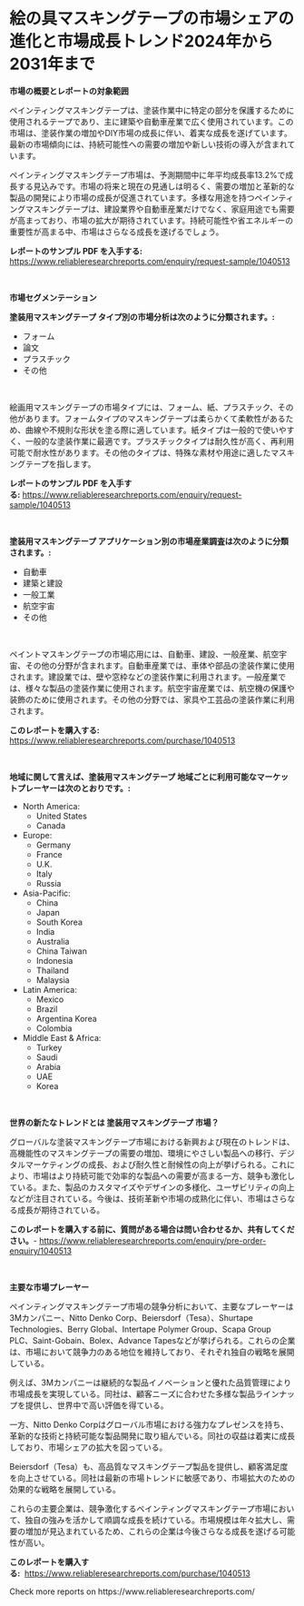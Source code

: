<p><h1>絵の具マスキングテープの市場シェアの進化と市場成長トレンド2024年から2031年まで</h1></p><p><strong>市場の概要とレポートの対象範囲</strong></p>
<p><p>ペインティングマスキングテープは、塗装作業中に特定の部分を保護するために使用されるテープであり、主に建築や自動車産業で広く使用されています。この市場は、塗装作業の増加やDIY市場の成長に伴い、着実な成長を遂げています。最新の市場傾向には、持続可能性への需要の増加や新しい技術の導入が含まれています。</p><p>ペインティングマスキングテープ市場は、予測期間中に年平均成長率13.2%で成長する見込みです。市場の将来と現在の見通しは明るく、需要の増加と革新的な製品の開発により市場の成長が促進されています。多様な用途を持つペインティングマスキングテープは、建設業界や自動車産業だけでなく、家庭用途でも需要が高まっており、市場の拡大が期待されています。持続可能性や省エネルギーの重要性が高まる中、市場はさらなる成長を遂げるでしょう。</p></p>
<p><strong>レポートのサンプル PDF を入手する:</strong> <a href="https://www.reliableresearchreports.com/enquiry/request-sample/1040513">https://www.reliableresearchreports.com/enquiry/request-sample/1040513</a></p>
<p>&nbsp;</p>
<p><strong>市場セグメンテーション</strong></p>
<p><strong>塗装用マスキングテープ タイプ別の市場分析は次のように分類されます。:</strong></p>
<p><ul><li>フォーム</li><li>論文</li><li>プラスチック</li><li>その他</li></ul></p>
<p>&nbsp;</p>
<p><p>絵画用マスキングテープの市場タイプには、フォーム、紙、プラスチック、その他があります。フォームタイプのマスキングテープは柔らかくて柔軟性があるため、曲線や不規則な形状を塗る際に適しています。紙タイプは一般的で使いやすく、一般的な塗装作業に最適です。プラスチックタイプは耐久性が高く、再利用可能で耐水性があります。その他のタイプは、特殊な素材や用途に適したマスキングテープを指します。</p></p>
<p><strong>レポートのサンプル PDF を入手する:</strong>&nbsp;<a href="https://www.reliableresearchreports.com/enquiry/request-sample/1040513">https://www.reliableresearchreports.com/enquiry/request-sample/1040513</a></p>
<p>&nbsp;</p>
<p><strong> 塗装用マスキングテープ アプリケーション別の市場産業調査は次のように分類されます。:</strong></p>
<p><ul><li>自動車</li><li>建築と建設</li><li>一般工業</li><li>航空宇宙</li><li>その他</li></ul></p>
<p>&nbsp;</p>
<p><p>ペイントマスキングテープの市場応用には、自動車、建設、一般産業、航空宇宙、その他の分野が含まれます。自動車産業では、車体や部品の塗装作業に使用されます。建設業では、壁や窓枠などの塗装作業に利用されます。一般産業では、様々な製品の塗装作業に使用されます。航空宇宙産業では、航空機の保護や装飾のために使用されます。その他の分野では、家具や工芸品の塗装作業に利用されます。</p></p>
<p><strong>このレポートを購入する:</strong>&nbsp; <a href="https://www.reliableresearchreports.com/purchase/1040513">https://www.reliableresearchreports.com/purchase/1040513</a></p>
<p>&nbsp;</p>
<p><strong>地域に関して言えば、塗装用マスキングテープ 地域ごとに利用可能なマーケットプレーヤーは次のとおりです。:</strong></p>
<p><ul>
    <li>
        North America:
        <ul>
            <li>United States</li>
            <li>Canada</li>
        </ul>
    </li>
    <li>
        Europe:
        <ul>
            <li>Germany</li>
            <li>France</li>
            <li>U.K.</li>
            <li>Italy</li>
            <li>Russia</li>
        </ul>
    </li>
    <li>
        Asia-Pacific:
        <ul>
            <li>China</li>
            <li>Japan</li>
            <li>South Korea</li>
            <li>India</li>
            <li>Australia</li>
            <li>China Taiwan</li>
            <li>Indonesia</li>
            <li>Thailand</li>
            <li>Malaysia</li>
        </ul>
    </li>
    <li>
        Latin America:
        <ul>
            <li>Mexico</li>
            <li>Brazil</li>
            <li>Argentina Korea</li>
            <li>Colombia</li>
        </ul>
    </li>
    <li>
        Middle East & Africa:
        <ul>
            <li>Turkey</li>
            <li>Saudi</li>
            <li>Arabia</li>
            <li>UAE</li>
            <li>Korea</li>
        </ul>
    </li>
    </ul></p>
<p>&nbsp;</p>
<p><strong>世界の新たなトレンドとは 塗装用マスキングテープ 市場？</strong></p>
<p><p>グローバルな塗装マスキングテープ市場における新興および現在のトレンドは、高機能性のマスキングテープの需要の増加、環境にやさしい製品への移行、デジタルマーケティングの成長、および耐久性と耐候性の向上が挙げられる。これにより、市場はより持続可能で効率的な製品への需要が高まる一方、競争も激化している。また、製品のカスタマイズやデザインの多様化、ユーザビリティの向上などが注目されている。今後は、技術革新や市場の成熟化に伴い、市場はさらなる成長が期待されている。</p></p>
<p><strong>このレポートを購入する前に、質問がある場合は問い合わせるか、共有してください。</strong>- <a href="https://www.reliableresearchreports.com/enquiry/pre-order-enquiry/1040513">https://www.reliableresearchreports.com/enquiry/pre-order-enquiry/1040513</a></p>
<p>&nbsp;</p>
<p><strong>主要な市場プレーヤー</strong></p>
<p><p>ペインティングマスキングテープ市場の競争分析において、主要なプレーヤーは3Mカンパニー、Nitto Denko Corp、Beiersdorf（Tesa）、Shurtape Technologies、Berry Global、Intertape Polymer Group、Scapa Group PLC、Saint-Gobain、Bolex、Advance Tapesなどが挙げられる。これらの企業は、市場において競争力のある地位を維持しており、それぞれ独自の戦略を展開している。</p><p>例えば、3Mカンパニーは継続的な製品イノベーションと優れた品質管理により市場成長を実現している。同社は、顧客ニーズに合わせた多様な製品ラインナップを提供し、世界中で高い評価を得ている。</p><p>一方、Nitto Denko Corpはグローバル市場における強力なプレゼンスを持ち、革新的な技術と持続可能な製品開発に取り組んでいる。同社の収益は着実に成長しており、市場シェアの拡大を図っている。</p><p>Beiersdorf（Tesa）も、高品質なマスキングテープ製品を提供し、顧客満足度を向上させている。同社は最新の市場トレンドに敏感であり、市場拡大のための効果的な戦略を展開している。</p><p>これらの主要企業は、競争激化するペインティングマスキングテープ市場において、独自の強みを活かして順調な成長を続けている。市場規模は年々拡大し、需要の増加が見込まれているため、これらの企業は今後さらなる成長を遂げる可能性が高い。</p></p>
<p><strong>このレポートを購入する:</strong>&nbsp;&nbsp;<a href="https://www.reliableresearchreports.com/purchase/1040513">https://www.reliableresearchreports.com/purchase/1040513</a></p>
<p>Check more reports on https://www.reliableresearchreports.com/</p>